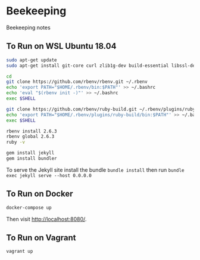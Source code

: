 # Beekeeping

Beekeeping notes

## To Run on WSL Ubuntu 18.04

```bash
sudo apt-get update
sudo apt-get install git-core curl zlib1g-dev build-essential libssl-dev libreadline-dev libyaml-dev libsqlite3-dev sqlite3 libxml2-dev libxslt1-dev libcurl4-openssl-dev software-properties-common libffi-dev

cd
git clone https://github.com/rbenv/rbenv.git ~/.rbenv
echo 'export PATH="$HOME/.rbenv/bin:$PATH"' >> ~/.bashrc
echo 'eval "$(rbenv init -)"' >> ~/.bashrc
exec $SHELL

git clone https://github.com/rbenv/ruby-build.git ~/.rbenv/plugins/ruby-build
echo 'export PATH="$HOME/.rbenv/plugins/ruby-build/bin:$PATH"' >> ~/.bashrc
exec $SHELL

rbenv install 2.6.3
rbenv global 2.6.3
ruby -v

gem install jekyll 
gem install bundler
```

To serve the Jekyll site install the bundle `bundle install` then run `bundle exec jekyll serve --host 0.0.0.0`

## To Run on Docker

```bash
docker-compose up
```

Then visit <http://localhost:8080/>.

## To Run on Vagrant

```bash
vagrant up
```